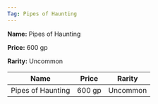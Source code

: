 ```yaml
---
Tag: Pipes of Haunting
---
```


**Name:** Pipes of Haunting

**Price:** 600 gp

**Rarity:** Uncommon

| Name     | Price     | Rarity     |
| -------- | --------- | ---------- |
| Pipes of Haunting | 600 gp | Uncommon |
